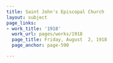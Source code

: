 ```yaml
---
title: Saint John's Episcopal Church
layout: subject
page_links:
- work_title: '1918'
  work_url: pages/works/1918
  page_title: Friday, August  2, 1918
  page_anchor: page-590

---
```

